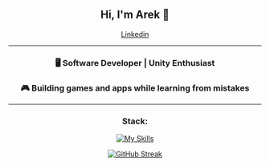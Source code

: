 <div align="center">
  
## Hi, I'm Arek 👋

[Linkedin](https://www.linkedin.com/in/arkadiusz-kasztelan-943325269/)  

---
<div align="center">

### 🖥️ Software Developer | Unity Enthusiast  
### 🎮 Building games and apps while learning from mistakes  

</div>

---
<div align="center">
  
### Stack:
[![My Skills](https://skillicons.dev/icons?i=java,spring,cs,unity,git,php,docker,postgres,symfony)](https://skillicons.dev)

[![GitHub Streak](https://nirzak-streak-stats.vercel.app?user=malpish0n&theme=transparent&hide_border=true)](https://git.io/streak-stats)

</div>
